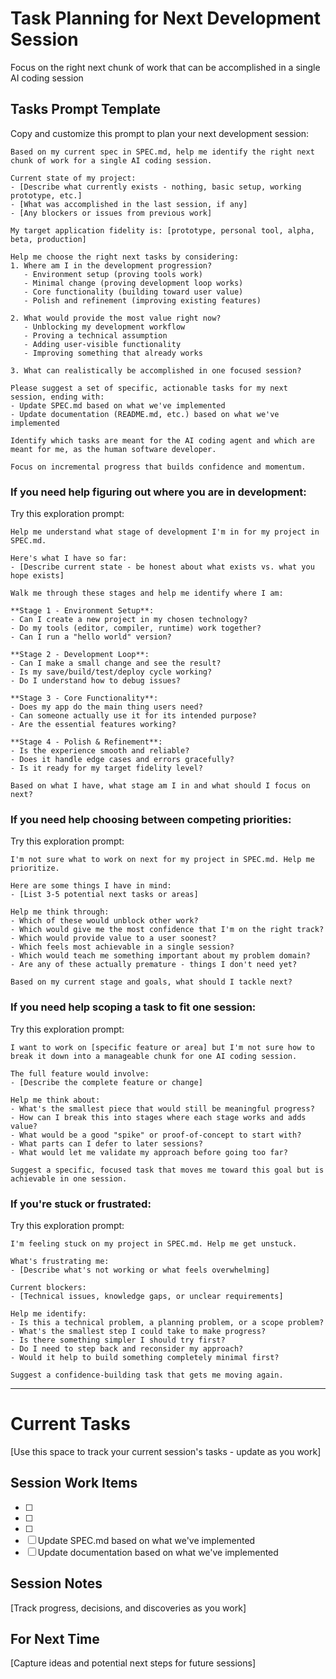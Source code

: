 # Task Planning for Next Development Session

Focus on the right next chunk of work that can be accomplished in a single AI coding session

## Tasks Prompt Template

Copy and customize this prompt to plan your next development session:

```
Based on my current spec in SPEC.md, help me identify the right next chunk of work for a single AI coding session.

Current state of my project:
- [Describe what currently exists - nothing, basic setup, working prototype, etc.]
- [What was accomplished in the last session, if any]
- [Any blockers or issues from previous work]

My target application fidelity is: [prototype, personal tool, alpha, beta, production]

Help me choose the right next tasks by considering:
1. Where am I in the development progression?
   - Environment setup (proving tools work)
   - Minimal change (proving development loop works)  
   - Core functionality (building toward user value)
   - Polish and refinement (improving existing features)

2. What would provide the most value right now?
   - Unblocking my development workflow
   - Proving a technical assumption
   - Adding user-visible functionality
   - Improving something that already works

3. What can realistically be accomplished in one focused session?

Please suggest a set of specific, actionable tasks for my next session, ending with:
- Update SPEC.md based on what we've implemented
- Update documentation (README.md, etc.) based on what we've implemented

Identify which tasks are meant for the AI coding agent and which are meant for me, as the human software developer.

Focus on incremental progress that builds confidence and momentum.
```

### If you need help figuring out where you are in development:

Try this exploration prompt:
```
Help me understand what stage of development I'm in for my project in SPEC.md.

Here's what I have so far:
- [Describe current state - be honest about what exists vs. what you hope exists]

Walk me through these stages and help me identify where I am:

**Stage 1 - Environment Setup**: 
- Can I create a new project in my chosen technology?
- Do my tools (editor, compiler, runtime) work together?
- Can I run a "hello world" version?

**Stage 2 - Development Loop**:
- Can I make a small change and see the result?
- Is my save/build/test/deploy cycle working?
- Do I understand how to debug issues?

**Stage 3 - Core Functionality**:
- Does my app do the main thing users need?
- Can someone actually use it for its intended purpose?
- Are the essential features working?

**Stage 4 - Polish & Refinement**:
- Is the experience smooth and reliable?
- Does it handle edge cases and errors gracefully?
- Is it ready for my target fidelity level?

Based on what I have, what stage am I in and what should I focus on next?
```

### If you need help choosing between competing priorities:

Try this exploration prompt:
```
I'm not sure what to work on next for my project in SPEC.md. Help me prioritize.

Here are some things I have in mind:
- [List 3-5 potential next tasks or areas]

Help me think through:
- Which of these would unblock other work?
- Which would give me the most confidence that I'm on the right track?
- Which would provide value to a user soonest?
- Which feels most achievable in a single session?
- Which would teach me something important about my problem domain?
- Are any of these actually premature - things I don't need yet?

Based on my current stage and goals, what should I tackle next?
```

### If you need help scoping a task to fit one session:

Try this exploration prompt:
```
I want to work on [specific feature or area] but I'm not sure how to break it down into a manageable chunk for one AI coding session.

The full feature would involve:
- [Describe the complete feature or change]

Help me think about:
- What's the smallest piece that would still be meaningful progress?
- How can I break this into stages where each stage works and adds value?
- What would be a good "spike" or proof-of-concept to start with?
- What parts can I defer to later sessions?
- What would let me validate my approach before going too far?

Suggest a specific, focused task that moves me toward this goal but is achievable in one session.
```

### If you're stuck or frustrated:

Try this exploration prompt:
```
I'm feeling stuck on my project in SPEC.md. Help me get unstuck.

What's frustrating me:
- [Describe what's not working or what feels overwhelming]

Current blockers:
- [Technical issues, knowledge gaps, or unclear requirements]

Help me identify:
- Is this a technical problem, a planning problem, or a scope problem?
- What's the smallest step I could take to make progress?
- Is there something simpler I should try first?
- Do I need to step back and reconsider my approach?
- Would it help to build something completely minimal first?

Suggest a confidence-building task that gets me moving again.
```

---

# Current Tasks

[Use this space to track your current session's tasks - update as you work]

## Session Work Items
- [ ] 
- [ ] 
- [ ] 
- [ ] Update SPEC.md based on what we've implemented
- [ ] Update documentation based on what we've implemented

## Session Notes
[Track progress, decisions, and discoveries as you work]

## For Next Time
[Capture ideas and potential next steps for future sessions]
